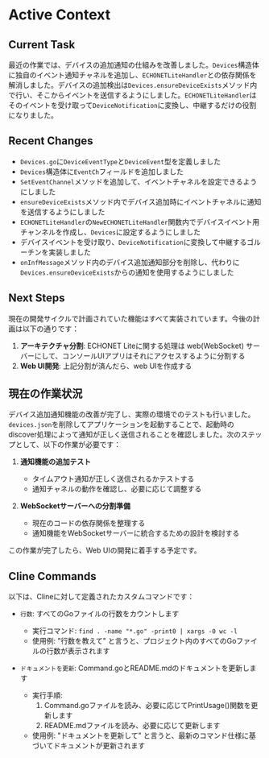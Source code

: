 # Active Context

## Current Task
最近の作業では、デバイスの追加通知の仕組みを改善しました。`Devices`構造体に独自のイベント通知チャネルを追加し、`ECHONETLiteHandler`との依存関係を解消しました。デバイスの追加検出は`Devices.ensureDeviceExists`メソッド内で行い、そこからイベントを送信するようにしました。`ECHONETLiteHandler`はそのイベントを受け取って`DeviceNotification`に変換し、中継するだけの役割になりました。

## Recent Changes
- `Devices.go`に`DeviceEventType`と`DeviceEvent`型を定義しました
- `Devices`構造体に`EventCh`フィールドを追加しました
- `SetEventChannel`メソッドを追加して、イベントチャネルを設定できるようにしました
- `ensureDeviceExists`メソッド内でデバイス追加時にイベントチャネルに通知を送信するようにしました
- `ECHONETLiteHandler`の`NewECHONETLiteHandler`関数内でデバイスイベント用チャンネルを作成し、`Devices`に設定するようにしました
- デバイスイベントを受け取り、`DeviceNotification`に変換して中継するゴルーチンを実装しました
- `onInfMessage`メソッド内のデバイス追加通知部分を削除し、代わりに`Devices.ensureDeviceExists`からの通知を使用するようにしました

## Next Steps
現在の開発サイクルで計画されていた機能はすべて実装されています。今後の計画は以下の通りです：

1. **アーキテクチャ分割**: ECHONET Liteに関する処理は web(WebSocket) サーバーにして、コンソールUIアプリはそれにアクセスするように分割する
2. **Web UI開発**: 上記分割が済んだら、web UIを作成する

## 現在の作業状況
デバイス追加通知機能の改善が完了し、実際の環境でのテストも行いました。`devices.json`を削除してアプリケーションを起動することで、起動時のdiscover処理によって通知が正しく送信されることを確認しました。次のステップとして、以下の作業が必要です：

1. **通知機能の追加テスト**
   - タイムアウト通知が正しく送信されるかテストする
   - 通知チャネルの動作を確認し、必要に応じて調整する

2. **WebSocketサーバーへの分割準備**
   - 現在のコードの依存関係を整理する
   - 通知機能をWebSocketサーバーに統合するための設計を検討する

この作業が完了したら、Web UIの開発に着手する予定です。

## Cline Commands
以下は、Clineに対して定義されたカスタムコマンドです：

- `行数`: すべてのGoファイルの行数をカウントします
  - 実行コマンド: `find . -name "*.go" -print0 | xargs -0 wc -l`
  - 使用例: "行数を教えて" と言うと、プロジェクト内のすべてのGoファイルの行数が表示されます

- `ドキュメントを更新`: Command.goとREADME.mdのドキュメントを更新します
  - 実行手順:
    1. Command.goファイルを読み、必要に応じてPrintUsage()関数を更新します
    2. README.mdファイルを読み、必要に応じて更新します
  - 使用例: "ドキュメントを更新して" と言うと、最新のコマンド仕様に基づいてドキュメントが更新されます
